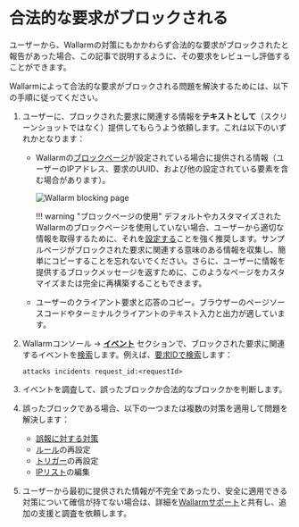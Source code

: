 # 合法的な要求がブロックされる

ユーザーから、Wallarmの対策にもかかわらず合法的な要求がブロックされたと報告があった場合、この記事で説明するように、その要求をレビューし評価することができます。

Wallarmによって合法的な要求がブロックされる問題を解決するためには、以下の手順に従ってください。

1. ユーザーに、ブロックされた要求に関連する情報を**テキストとして**（スクリーンショットではなく）提供してもらうよう依頼します。これは以下のいずれかとなります：

    * Wallarmの[ブロックページ](../admin-en/configuration-guides/configure-block-page-and-code.md#customizing-sample-blocking-page)が設定されている場合に提供される情報（ユーザーのIPアドレス、要求のUUID、および他の設定されている要素を含む場合があります）。

        ![Wallarm blocking page](../images/configuration-guides/blocking-page-provided-by-wallarm-36.png)

        !!! warning "ブロックページの使用"
            デフォルトやカスタマイズされたWallarmのブロックページを使用していない場合、ユーザーから適切な情報を取得するために、それを[設定する](../admin-en/configuration-guides/configure-block-page-and-code.md#customizing-sample-blocking-page)ことを強く推奨します。サンプルページがブロックされた要求に関連する意味のある情報を収集し、簡単にコピーすることを忘れないでください。さらに、ユーザーに情報を提供するブロックメッセージを返すために、このようなページをカスタマイズまたは完全に再構築することもできます。
    
    * ユーザーのクライアント要求と応答のコピー。ブラウザーのページソースコードやターミナルクライアントのテキスト入力と出力が適しています。

1. Wallarmコンソール → [**イベント**](../user-guides/events/check-attack.md) セクションで、ブロックされた要求に関連するイベントを[検索](../user-guides/search-and-filters/use-search.md)します。例えば、[要求IDで検索](../user-guides/search-and-filters/use-search.md#search-by-request-identifier)します：

    ```
    attacks incidents request_id:<requestId>
    ```

1. イベントを調査して、誤ったブロックか合法的なブロックかを判断します。
1. 誤ったブロックである場合、以下の一つまたは複数の対策を適用して問題を解決します： 

    * [誤報に対する対策](../user-guides/events/false-attack.md)
    * [ルール](../user-guides/rules/rules.md)の再設定
    * [トリガー](../user-guides/triggers/triggers.md)の再設定
    * [IPリスト](../user-guides/ip-lists/overview.md)の編集

1. ユーザーから最初に提供された情報が不完全であったり、安全に適用できる対策について確信が持てない場合は、詳細を[Wallarmサポート](mailto:support@wallarm.com)と共有し、追加の支援と調査を依頼します。